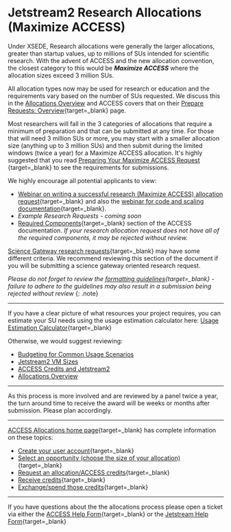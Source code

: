 # Jetstream2 Research Allocations (Maximize ACCESS)

Under XSEDE, Research allocations were generally the larger allocations, greater than startup values, up to millions of SUs intended for scientific research. With the advent of ACCESS and the new allocation convention, the closest category to this would be ***Maximize ACCESS*** where the allocation sizes exceed 3 million SUs.

All allocation types now may be used for research or education and the requirements vary based on the number of SUs requested. We discuss this in the [Allocations Overview](overview.md) and ACCESS covers that on their [Prepare Requests: Overview](https://allocations.access-ci.org/prepare-requests){target=_blank} page.

Most researchers will fall in the 3 categories of allocations that require a minimum of preparation and that can be submitted at any time. For those that will need 3 million SUs or more, you may start with a smaller allocation size (anything up to 3 million SUs) and then submit during the limited windows (twice a year) for a Maximize ACCESS allocation. It's highly suggested that you read [Preparing Your Maximize ACCESS Request
](https://allocations.access-ci.org/prepare-requests){target=_blank} to see the requirements for submissions.

We highly encourage all potential applicants to view:

  * [Webinar on writing a successful research (Maximize ACCESS) allocation request](https://youtu.be/W-tdqZiIM_A){target=_blank} and also the [webinar for code and scaling documentation](https://youtu.be/1rHqH1SUD-o){target=_blank}.
  * *Example Research Requests - coming soon*
  * [Required Components](https://allocations.access-ci.org/prepare-requests){target=_blank} section of the ACCESS documentation. *If your research allocation request does not have all of the required components, it may be rejected without review.*

[Science Gateway research requests](https://allocations.access-ci.org/prepare-requests){target=_blank} may have some different criteria. We recommend reviewing this section of the document if you will be submitting a science gateway oriented research request.

*Please do not forget to review the [formatting guidelines](https://allocations.access-ci.org/prepare-requests){target=_blank} - failure to adhere to the guidelines may also result in a submission being rejected without review*
{: .note}

---

If you have a clear picture of what resources your project requires, you can estimate your SU needs using the usage estimation calculator here: [Usage Estimation Calculator](../alloc/estimator.md){target=_blank}

Otherwise, we would suggest reviewing:

* [Budgeting for Common Usage Scenarios](budgeting.md)
* [Jetstream2 VM Sizes](../general/vmsizes.md)
* [ACCESS Credits and Jetstream2](../general/access.md)
* [Allocations Overview](overview.md)

---

As this process is more involved and are reviewed by a panel twice a year, the turn around time to receive the award will be weeks or months after submission. Please plan accordingly.

---

[ACCESS Allocations home page](https://allocations.access-ci.org/){target=_blank} has complete information on these topics:

* [Create your user account](https://identity.access-ci.org/new-user){target=_blank}
* [Select an opportunity (choose the size of your allocation)](https://allocations.access-ci.org/prepare-requests){target=_blank}
* [Request an allocation/ACCESS credits](https://allocations.access-ci.org/){target=_blank}
* [Receive credits](https://allocations.access-ci.org/exchange_calculator){target=_blank}
* [Exchange/spend those credits](https://allocations.access-ci.org/){target=_blank}

---

If you have questions about the the allocations process please open a ticket via either the [ACCESS Help Form](https://support.access-ci.org/user/login?destination=/open-a-ticket){target=_blank} or the [Jetstream Help Form](https://jetstream-cloud.org/contact/index.html){target=_blank}
